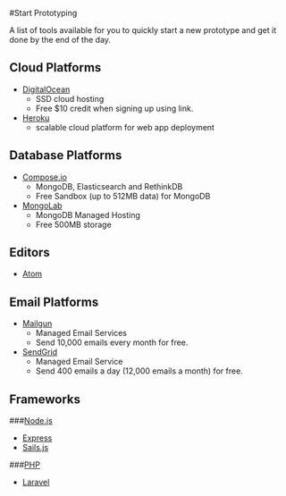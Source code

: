 #Start Prototyping

A list of tools available for you to quickly start a new prototype and get it done by the end of the day.


## Cloud Platforms
- [DigitalOcean](https://www.digitalocean.com/?refcode=d57240fe23c6)
  - SSD cloud hosting
  - Free $10 credit when signing up using link.
- [Heroku](https://www.heroku.com/)
  - scalable cloud platform for web app deployment

## Database Platforms
- [Compose.io](https://www.compose.io/)
  - MongoDB, Elasticsearch and RethinkDB
  - Free Sandbox (up to 512MB data) for MongoDB
- [MongoLab](https://mongolab.com/)
  - MongoDB Managed Hosting
  - Free 500MB storage

## Editors
- [Atom](http://atom.io/)

## Email Platforms
- [Mailgun](http://www.mailgun.com/)
  - Managed Email Services
  - Send 10,000 emails every month for free.
- [SendGrid](https://sendgrid.com/)
  - Managed Email Service
  - Send 400 emails a day (12,000 emails a month) for free.

## Frameworks

###[Node.js](http://nodejs.org)
- [Express](http://expressjs.com/)
- [Sails.js](http://sailsjs.org/)

###[PHP](http://www.php.net/)
- [Laravel](http://laravel.com/)
